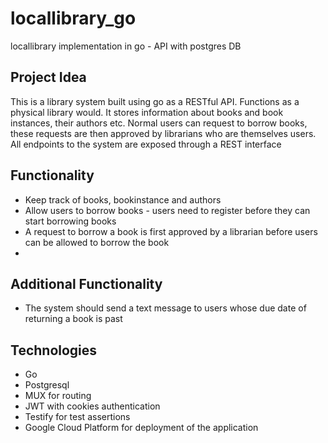 # locallibrary_go

locallibrary implementation in go - API with postgres DB

## Project Idea

This is a library system built using go as a RESTful API. Functions as a physical library would. It stores information about books and book instances, their authors etc. Normal users can request to borrow books, these requests are then approved by librarians who are themselves users. All endpoints to the system are exposed through a REST interface

## Functionality

- Keep track of books, bookinstance and authors
- Allow users to borrow books - users need to register before they can start borrowing books
- A request to borrow a book is first approved by a librarian before users can be allowed to borrow the book
-

## Additional Functionality

- The system should send a text message to users whose due date of returning a book is past

## Technologies

- Go
- Postgresql
- MUX for routing
- JWT with cookies authentication
- Testify for test assertions
- Google Cloud Platform for deployment of the application
